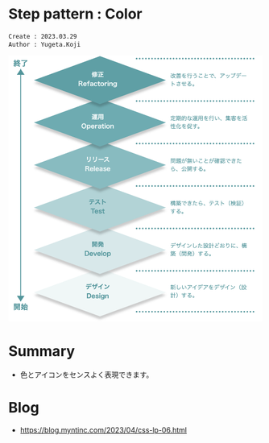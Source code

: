 Step pattern : Color
===
```
Create : 2023.03.29
Author : Yugeta.Koji
```
![banner](banner.png)

# Summary
- 色とアイコンをセンスよく表現できます。

# Blog
- https://blog.myntinc.com/2023/04/css-lp-06.html
